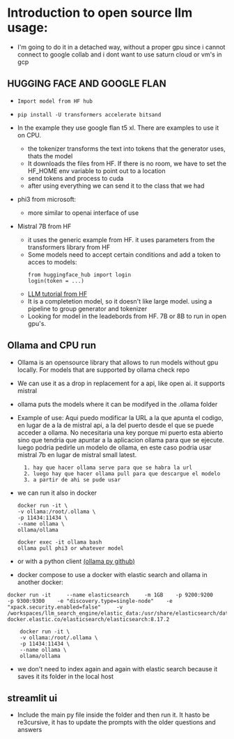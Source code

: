 # Introduction to open source llm usage:

* I'm going to do it in a detached way, without a proper gpu since i cannot connect to google collab and i dont want to use saturn cloud or vm's in gcp

## HUGGING FACE AND GOOGLE FLAN

* ```Import model from HF hub```

* ```pip install -U transformers accelerate bitsand```

* In the example they use google flan t5 xl. There are examples to use it on CPU. 
    * the tokenizer transforms the text into tokens that the generator uses, thats the model
    * It downloads the files from HF. If there is no room, we have to set the HF_HOME env variable to point out to a location
    * send tokens and process to cuda
    * after using everything we can send it to the class that we had

* phi3 from microsoft:
    * more similar to openai interface of use

* Mistral 7B from HF
    * it uses the generic example from HF. it uses parameters from the transformers library from HF
    * Some models need to accept certain conditions and add a token to acces to models:
        ```
        from huggingface_hub import login 
        login(token = ...)
        ```
    * [LLM tutorial from HF](https://huggingface.co/docs/transformers/en/llm_tutorial)
    * It is a completetion model, so it doesn't like large model. using a pipeline to group generator and tokenizer
    * Looking for model in the leadebords from HF. 7B or 8B to run in open gpu's.

## Ollama and CPU run

* Ollama is an opensource library that allows to run models without gpu locally. For models that are supported by ollama check repo
* We can use it as a drop in replacement for a api, like open ai. it supports mistral
* ollama puts the models where it can be modifyed in the .ollama folder
* Example of use:
        Aqui puedo modificar la URL a la que apunta el codigo, en lugar de a la de mistral api, a la del puerto desde el que se puede acceder a ollama. No necesitaria una key porque mi puerto esta abierto sino que tendria que apuntar a la aplicacion ollama para que se ejecute. luego podria pedirle un modelo de ollama, en este caso podria usar mistral 7b en lugar de mistral small latest.


        1. hay que hacer ollama serve para que se habra la url 
        2. luego hay que hacer ollama pull para que descargue el modelo
        3. a partir de ahi se pude usar
* we can run it also in docker
    ```
    docker run -it \
    -v ollama:/root/.ollama \
    -p 11434:11434 \
    --name ollama \
    ollama/ollama

    docker exec -it ollama bash
    ollama pull phi3 or whatever model
    ```

* or with a python client [(ollama py github)](https://github.com/ollama/ollama-python)

* docker compose to use a docker with elastic search and ollama in another docker: 
```
docker run -it     --name elasticsearch     -m 1GB    -p 9200:9200    -p 9300:9300    -e "discovery.type=single-node"    -e "xpack.security.enabled=false"     -v /workspaces/llm_search_engine/elastic_data:/usr/share/elasticsearch/data     docker.elastic.co/elasticsearch/elasticsearch:8.17.2

    docker run -it \
    -v ollama:/root/.ollama \
    -p 11434:11434 \
    --name ollama \
    ollama/ollama

```
* we don't need to index again and again with elastic search because it saves it its folder in the local host

## streamlit ui

* Include the main py file inside the folder and then run it. It hasto be re3cursive, it has to update the prompts with the older questions and answers


